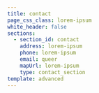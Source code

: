 ```yaml
---
title: contact
page_css_class: lorem-ipsum
white_header: false
sections:
  - section_id: contact
    address: lorem-ipsum
    phone: lorem-ipsum
    email: queer
    mapUrl: lorem-ipsum
    type: contact_section
template: advanced
---
```

